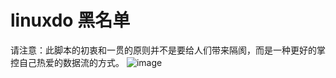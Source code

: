 # linuxdo 黑名单
请注意：此脚本的初衷和一贯的原则并不是要给人们带来隔阂，而是一种更好的掌控自己热爱的数据流的方式。
![image](https://github.com/user-attachments/assets/20bdbab0-e15d-48dd-8a7d-8bc309c0cc67)

